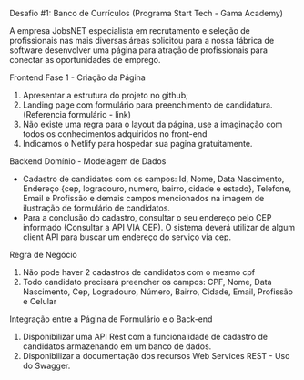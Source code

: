 Desafio #1: Banco de Currículos (Programa Start Tech - Gama Academy)

A empresa JobsNET especialista em recrutamento e seleção de profissionais nas mais diversas áreas solicitou para a nossa fábrica de software desenvolver uma página para atração de profissionais para conectar as oportunidades de emprego.

Frontend
Fase 1 - Criação da Página
1. Apresentar a estrutura do projeto no github;
2. Landing page com formulário para preenchimento de candidatura. (Referencia formulário - link)
3. Não existe uma regra para o layout da página, use a imaginação com todos os conhecimentos adquiridos no front-end
4. Indicamos o Netlify para hospedar sua pagina gratuitamente.


Backend
Domínio - Modelagem de Dados
 * Cadastro de candidatos com os campos: Id, Nome, Data Nascimento, Endereço {cep, logradouro, numero, bairro, cidade e estado}, Telefone, Email e Profissão e demais campos mencionados na imagem de ilustração de formulário de candidatos.
 * Para a conclusão do cadastro, consultar o seu endereço pelo CEP informado (Consultar a API VIA CEP). O sistema deverá utilizar de algum client API para buscar um endereço do serviço via cep.

Regra de Negócio
1. Não pode haver 2 cadastros de candidatos com o mesmo cpf
2. Todo candidato precisará preencher os campos: CPF, Nome, Data Nascimento, Cep, Logradouro, Número, Bairro, Cidade, Email, Profissão e Celular

Integração entre a Página de Formulário e o Back-end
1. Disponibilizar uma API Rest com a funcionalidade de cadastro de candidatos armazenando em um banco de dados.
2. Disponibilizar a documentação dos recursos Web Services REST - Uso do Swagger.